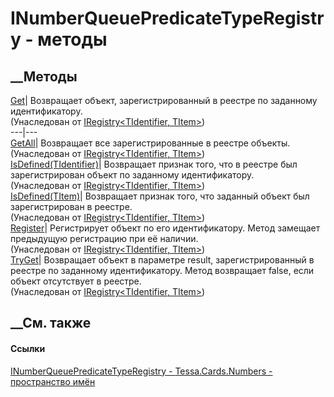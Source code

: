 # INumberQueuePredicateTypeRegistry - методы
##  __Методы
[Get](M_Tessa_Platform_IRegistry_2_Get.htm)| Возвращает объект,
зарегистрированный в реестре по заданному идентификатору.  
(Унаследован от [IRegistry<TIdentifier,
TItem>](T_Tessa_Platform_IRegistry_2.htm))  
---|---  
[GetAll](M_Tessa_Platform_IRegistry_2_GetAll.htm)| Возвращает все
зарегистрированные в реестре объекты.  
(Унаследован от [IRegistry<TIdentifier,
TItem>](T_Tessa_Platform_IRegistry_2.htm))  
[IsDefined(TIdentifier)](M_Tessa_Platform_IRegistry_2_IsDefined.htm)|
Возвращает признак того, что в реестре был зарегистрирован объект по заданному
идентификатору.  
(Унаследован от [IRegistry<TIdentifier,
TItem>](T_Tessa_Platform_IRegistry_2.htm))  
[IsDefined(TItem)](M_Tessa_Platform_IRegistry_2_IsDefined_1.htm)| Возвращает
признак того, что заданный объект был зарегистрирован в реестре.  
(Унаследован от [IRegistry<TIdentifier,
TItem>](T_Tessa_Platform_IRegistry_2.htm))  
[Register](M_Tessa_Platform_IRegistry_2_Register.htm)| Регистрирует объект по
его идентификатору. Метод замещает предыдущую регистрацию при её наличии.  
(Унаследован от [IRegistry<TIdentifier,
TItem>](T_Tessa_Platform_IRegistry_2.htm))  
[TryGet](M_Tessa_Platform_IRegistry_2_TryGet.htm)|  Возвращает объект в
параметре result, зарегистрированный в реестре по заданному идентификатору.
Метод возвращает false, если объект отсутствует в реестре.  
(Унаследован от [IRegistry<TIdentifier,
TItem>](T_Tessa_Platform_IRegistry_2.htm))  
##  __См. также
#### Ссылки
[INumberQueuePredicateTypeRegistry -
](T_Tessa_Cards_Numbers_INumberQueuePredicateTypeRegistry.htm)
[Tessa.Cards.Numbers - пространство имён](N_Tessa_Cards_Numbers.htm)
